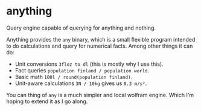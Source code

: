 # anything

Query engine capable of querying for anything and nothing.

Anything provides the `any` binary, which is a small flexible program intended
to do calculations and query for numerical facts. Among other things it can do:

* Unit conversions `3floz to dl` (this is mostly why I use this).
* Fact queries `population finland / population world`.
* Basic math `100l / round(population finland)`.
* Unit-aware calculations `3N / 10kg` gives us `0.3 m/s²`.

You can thing of `any` is a much simpler and local wolfram engine. Which I'm
hoping to extend it as I go along.
